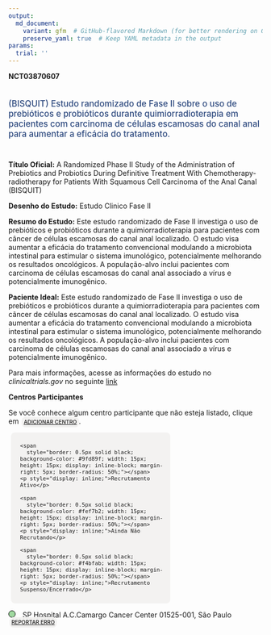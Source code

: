 ```yaml
---
output: 
  md_document:
    variant: gfm  # GitHub-flavored Markdown (for better rendering on GitHub)
    preserve_yaml: true  # Keep YAML metadata in the output
params:
  trial: ''
---
```


**NCT03870607**

<div style="padding: 5px 5px 5px 0px; font-size: 1.20em; font-weight: 500; color: #2E4A7F; text-align: left; margin-bottom: 20px">

(BISQUIT) Estudo randomizado de Fase II sobre o uso de prebióticos e
probióticos durante quimiorradioterapia em pacientes com carcinoma de
células escamosas do canal anal para aumentar a eficácia do tratamento.

</div>

**Título Oficial:** A Randomized Phase II Study of the Administration of
Prebiotics and Probiotics During Definitive Treatment With
Chemotherapy-radiotherapy for Patients With Squamous Cell Carcinoma of
the Anal Canal (BISQUIT)

**Desenho do Estudo:** Estudo Clinico Fase II

**Resumo do Estudo:** Este estudo randomizado de Fase II investiga o uso
de prebióticos e probióticos durante a quimiorradioterapia para
pacientes com câncer de células escamosas do canal anal localizado. O
estudo visa aumentar a eficácia do tratamento convencional modulando a
microbiota intestinal para estimular o sistema imunológico,
potencialmente melhorando os resultados oncológicos. A população-alvo
inclui pacientes com carcinoma de células escamosas do canal anal
associado a vírus e potencialmente imunogênico.

**Paciente Ideal:** Este estudo randomizado de Fase II investiga o uso
de prebióticos e probióticos durante a quimiorradioterapia para
pacientes com câncer de células escamosas do canal anal localizado. O
estudo visa aumentar a eficácia do tratamento convencional modulando a
microbiota intestinal para estimular o sistema imunológico,
potencialmente melhorando os resultados oncológicos. A população-alvo
inclui pacientes com carcinoma de células escamosas do canal anal
associado a vírus e potencialmente imunogênico.

Para mais informações, acesse as informações do estudo no
*clinicaltrials.gov* no seguinte
[link](https://clinicaltrials.gov/ct2/show/NCT03870607)

**Centros Participantes**

Se você conhece algum centro participante que não esteja listado, clique
em
<span style="color: #2E4A7F; margin-left: 2px; padding: 4px; background-color: #f3f2f1; border-radius: 8px; font-weight: 500; font-size: 0.75em"><a
href="https://flazar.shinyapps.io/formsapp?study_nct_id=NCT03870607&amp;location_id=N%2FA&amp;location_full_name=N%2FA&amp;form_type=Adicionar%20Centro"
target="_blank">ADICIONAR CENTRO</a></span>.

<div style="margin-bottom: 8px; margin-left: 5px; padding: 8px; max-width: 300px; background-color: #f3f2f1; border-radius: 8px; font-size: 0.9em">

<div style="margin-left: 10px;">

    <span 
      style="border: 0.5px solid black; background-color: #9fd89f; width: 15px; height: 15px; display: inline-block; margin-right: 5px; border-radius: 50%;"></span>
    <p style="display: inline;">Recrutamento Ativo</p>

</div>

<div style="margin-left: 10px;">

    <span 
      style="border: 0.5px solid black; background-color: #fef7b2; width: 15px; height: 15px; display: inline-block; margin-right: 5px; border-radius: 50%;"></span>
    <p style="display: inline;">Ainda Não Recrutando</p>

</div>

<div style="margin-left: 10px;">

    <span 
      style="border: 0.5px solid black; background-color: #f4bfab; width: 15px; height: 15px; display: inline-block; margin-right: 5px; border-radius: 50%;"></span>
    <p style="display: inline;">Recrutamento Suspenso/Encerrado</p>

</div>

</div>

<span style="border: 0.5px solid black; display: inline-block; width: 12px; height: 12px; border-radius: 50%; margin-right: 10px; padding-bottom: 0px; background-color: #9fd89f;"></span>
SP Hospital A.C.Camargo Cancer Center 01525-001, São Paulo
<span style="color: #2E4A7F; margin-left: 2px; padding: 4px; background-color: #f3f2f1; border-radius: 8px; font-weight: 500; font-size: 0.75em"><a
href="https://flazar.shinyapps.io/formsapp?study_nct_id=NCT03870607&amp;location_id=ACCAMARGOCANCERCENTERSAOPAULOSP01525000BRAZIL&amp;location_full_name=Hospital%20A.C.Camargo%20Cancer%20Center%2C%2001525-001%2C%20S%C3%A3o%20Paulo&amp;form_type=Reportar%20Erro"
target="_blank">REPORTAR ERRO</a></span>
